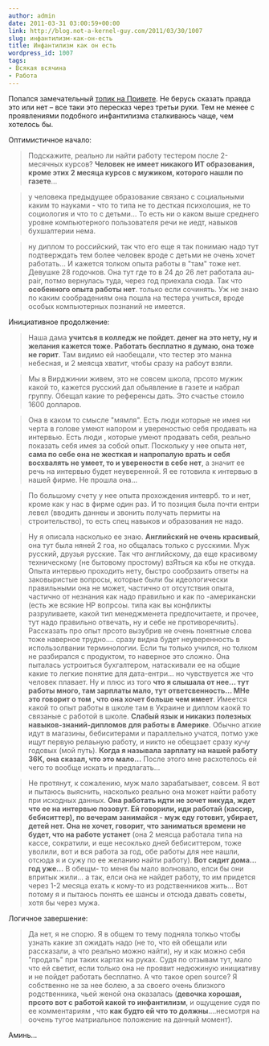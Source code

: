 ```yaml
---
author: admin
date: 2011-03-31 03:00:59+00:00
link: http://blog.not-a-kernel-guy.com/2011/03/30/1007
slug: инфантилизм-как-он-есть
title: Инфантилизм как он есть
wordpress_id: 1007
tags:
- Всякая всячина
- Работа
---
```


Попался замечательный [топик на Привете](http://forum.privet.com/viewtopic.php?f=2&t=166095). Не берусь сказать правда это или нет – все таки это пересказ через третьи руки. Тем не менее с проявлениями подобного инфантилизма сталкиваюсь чаще, чем хотелось бы.

Оптимистичное начало:

> Подскажите, реально ли найти работу тестером после 2-месячных курсов? **Человек не имеет никакого ИТ образования, кроме этих 2 месяца курсов с мужиком, которого нашли по газете**...

> у человека предыдущее образование связано с социальными каким то науками - что то типа не то десткая психолошия, не то социология и что то с детьми... То есть ни о каком выше среднего уровне компьютерного пользователя речи не иедт, навыков бухшалтерии нема.

> ну диплом то российский, так что его еще я так понимаю надо тут подтверждать тем более человек вроде с детьми не очень хочет работать... И кажется толком опыта работы в "там" тоже нет. Девушке 28 годочков. Она тут где то в 24 до 26 лет работала au-pair, потмо вернулась туда, через год приехала сюда. Так что **особенного опыта работы нет**. только если сочинять. Уж не знаю по каким сообрадениям она пошла на тестера учиться, вроде особых компьютерных познаний не имеется.

Инициативное продолжение:

> Наша дама **учитсья в колледж не пойдет. денег на это нету, ну и желания кажется тоже. Работать бесплатно я думаю, она тоже не горит**. Там видимо ей наобещали, что тестер это манна небесная, и 2 меясца хватит, чтобы сразу на рабоут взяли.

> Мы в Вирджинии живем, это не совсем школа, прсото мужик какой то, кажется русский дал обьявление в газете и набрал группу. Обещал какие то референсы дать. Это счастье стоило 1600 долларов.

> Она в каком то смысле "мямля". Есть люди которые не имея ни черта в голове умеют напором и увереностью себя продавать на интервью. Есть люди , которые умеют продавать себя, реально показать себя имея за собой опыт. Поскольку у нее опыта нет, **сама по себе она не жесткая и напропалую врать и себя восхвалять не умеет, то и уверености в себе нет**, а значит ее речь на интервью будет неуверенной. Я ее готовила к интервью в нашей фирме. Не прошла она…

> По большому счету у нее опыта прохождения интеврб. то и нет, кроме как у нас в фирме один раз. И то позиция была почти ентри левел (вводить даннеы и звонить получать пермиты на строительство), то есть спец навыков и образования не надо.

> Ну я описала насколько ее знаю. **Английский не очень красивый**, она тут была няней 2 гоа, но общалась только с русскими. Муж русский, друзья русские. Так что английскому, да еще красивому техническому (не бытовому простому) взЯться ка кбы не откуда. Опыта интервью проходить нету, быстро сообрзаить ответы на заковыристые вопросы, которые были бы идеологически правильными она не может, частично от отсутствия опыта, частично от незнания как надо правильно и как по -американски (есть же всякие НР вопрсоы. типа как вы конфликты разруливаете, какой тип менеджменета предпочитаете, и прочее, тут надо правильно отвечать, ну и себе не противоречяить). Рассказать про опыт прсото вызубрив не очень понятные слова тоже наверное трудно.... сразу видна будет неуверенность в использолвании терминологии. Если ты только учился, но толком не разбирался с продуктом, то наверное это сложно. Она пыталась устроиться бухгалтером, натаскивали ее на общие какие то легкие понятие для дата-ентри... но чувствуется же что человек плавает. Ну и плюс из того **что я слышала от нее... тут работы много, там зарплаты мало, тут ответсвенность... МНе это говорит о том , что она хочет больше чем имеет**. Имеется какой то опыт работы в школе там в Украине и диплом каокй то связаные с работой в школе. **Слабый язык и никакиз полезных навыков-знаний-дипломов для работы в Америке**. Обычно аткие идут в магазины, бебиситерами и параллельно учатся, потмо уже ищут первую релаьную работу, и никто не обещзает сразу кучу годовых (мой путь). **Когда я называла зарплату на нашей работу 36К, она сказал, что это мало...** После этого мне расхотелось ей чего то вообще искать и предлагать...

> Не протянут, к сожалению, муж мало зарабатывает, совсем. Я вот и пытаюсь выяснить, насколько реально она может найти работу при исходных данных. **Она работать идти не зочет никуда, ждет что ее на интервью позовут. Ей говорили, иди работай (кассир, бебиситтер), по вечерам занимайся - муж еду готовит, убирает, детей нет. Она не хочет, говорит, что заниматься времени не будет, что на работе устанет** (она 2 меясца работала типа на кассе, сократили, и еще несоклько дней бебиситтером, тоже уволили, вот и вся работа за год, обе работы для нее нашли, отсюда я и сужу по ее желанию найти работу). **Вот сидит дома... год уже...** В обещм- то меня бы мало волновало, елси бы они впритык жили... а так, елси она не найдет работу, то им придется через 1-2 месяца ехать к кому-то из родственников жить... Вот потому я и пытаюсь понять ее шансы и отсюда давать советы, хотя бы через мужа.

Логичное завершение:

> Да нет, я не спорю. Я в общем то тему подняла толкьо чтобы узнать какие зп ожидать надо (не то, что ей обещали или рассказали, а что реально можно найти), ну и как можно себя "продать" при таких картах на руках. Судя по отзывам тут, мало что ей светит, если только она не проявит недюжиную инициативу и не пойдет работать бесплатно. А что такое open source? Я собственно не за нее болею, а за своего очень близкого родственника, чьей женой она оказалась 
(**девочка хорошая, прсото вот с работой какой то инфантилизм**, и ощущение судя по ее комментариям , что **как будто ей что то должны**....несмотря на оочень тугое матриальное положение на данный момент).

Аминь…
